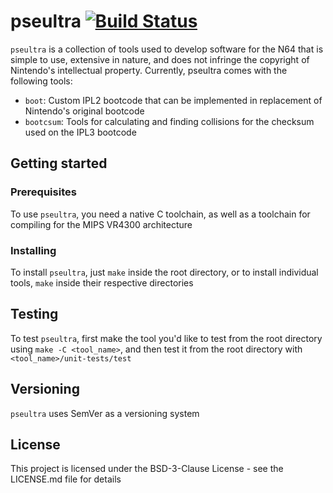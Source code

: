 # pseultra [![Build Status](https://travis-ci.org/pseudophpt/pseultra.svg?branch=master)](https://travis-ci.org/pseudophpt/pseultra)
`pseultra` is a collection of tools used to develop software for the N64 that is simple to use, extensive in nature, and does not infringe the copyright of Nintendo's intellectual property. Currently, pseultra comes with the following tools:

- `boot`: Custom IPL2 bootcode that can be implemented in replacement of Nintendo's original bootcode
- `bootcsum`: Tools for calculating and finding collisions for the checksum used on the IPL3 bootcode

## Getting started

### Prerequisites

To use `pseultra`, you need a native C toolchain, as well as a toolchain for compiling for the MIPS VR4300 architecture 

### Installing

To install `pseultra`, just `make` inside the root directory, or to install individual tools, `make` inside their respective directories

## Testing

To test `pseultra`, first make the tool you'd like to test from the root directory using `make -C <tool_name>`, and then test it from the root directory with `<tool_name>/unit-tests/test`

## Versioning

`pseultra` uses SemVer as a versioning system

## License

This project is licensed under the BSD-3-Clause License - see the LICENSE.md file for details
